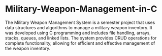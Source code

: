 # Military-Weapon-Management-in-C

The Military Weapon Management System is a semester project that uses data structures and algorithms to manage a military weapon inventory. It was developed using C programming and includes file handling, arrays, stacks, queues, and linked lists. The system provides CRUD operations for complete functionality, allowing for efficient and effective management of the weapon inventory.
